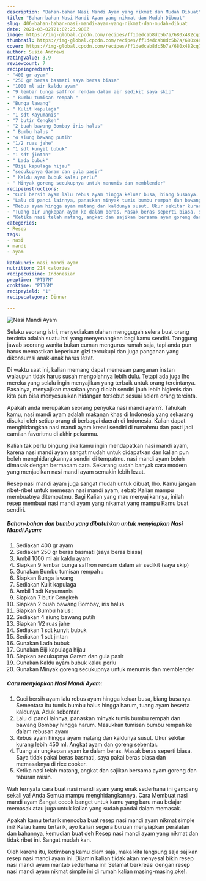 ```yaml
---
description: "Bahan-bahan Nasi Mandi Ayam yang nikmat dan Mudah Dibuat"
title: "Bahan-bahan Nasi Mandi Ayam yang nikmat dan Mudah Dibuat"
slug: 406-bahan-bahan-nasi-mandi-ayam-yang-nikmat-dan-mudah-dibuat
date: 2021-03-02T21:02:23.908Z
image: https://img-global.cpcdn.com/recipes/ff1dedcab8dc5b7a/680x482cq70/nasi-mandi-ayam-foto-resep-utama.jpg
thumbnail: https://img-global.cpcdn.com/recipes/ff1dedcab8dc5b7a/680x482cq70/nasi-mandi-ayam-foto-resep-utama.jpg
cover: https://img-global.cpcdn.com/recipes/ff1dedcab8dc5b7a/680x482cq70/nasi-mandi-ayam-foto-resep-utama.jpg
author: Susie Andrews
ratingvalue: 3.9
reviewcount: 7
recipeingredient:
- "400 gr ayam"
- "250 gr beras basmati saya beras biasa"
- "1000 ml air kaldu ayam"
- "9 lembar bunga saffron rendam dalam air sedikit saya skip"
- " Bumbu tumisan rempah "
- "Bunga lawang"
- " Kulit kapulaga"
- "1 sdt Kayumanis"
- "7 butir Cengkeh"
- "2 buah bawang Bombay iris halus"
- " Bumbu halus "
- "4 siung bawang putih"
- "1/2 ruas jahe"
- "1 sdt kunyit bubuk"
- "1 sdt jintan"
- " Lada bubuk"
- "Biji kapulaga hijau"
- "secukupnya Garam dan gula pasir"
- " Kaldu ayam bubuk kalau perlu"
- " Minyak goreng secukupnya untuk menumis dan memblender"
recipeinstructions:
- "Cuci bersih ayam lalu rebus ayam hingga keluar busa, biang busanya. Sementara itu tumis bumbu halus hingga harum, tuang ayam beserta kaldunya. Aduk sebentar."
- "Lalu di panci lainnya, panaskan minyak tumis bumbu rempah dan bawang Bombay hingga harum. Masukkan tumisan bumbu rempah ke dalam rebusan ayam"
- "Rebus ayam hingga ayam matang dan kaldunya susut. Ukur sekitar kurang lebih 450 ml. Angkat ayam dan goreng sebentar."
- "Tuang air ungkepan ayam ke dalam beras. Masak beras seperti biasa. Saya tidak pakai beras basmati, saya pakai beras biasa dan memasaknya di rice cooker."
- "Ketika nasi telah matang, angkat dan sajikan bersama ayam goreng dan taburan raisin."
categories:
- Resep
tags:
- nasi
- mandi
- ayam

katakunci: nasi mandi ayam 
nutrition: 214 calories
recipecuisine: Indonesian
preptime: "PT37M"
cooktime: "PT36M"
recipeyield: "1"
recipecategory: Dinner

---
```



![Nasi Mandi Ayam](https://img-global.cpcdn.com/recipes/ff1dedcab8dc5b7a/680x482cq70/nasi-mandi-ayam-foto-resep-utama.jpg)

Selaku seorang istri, menyediakan olahan menggugah selera buat orang tercinta adalah suatu hal yang menyenangkan bagi kamu sendiri. Tanggung jawab seorang  wanita bukan cuman mengurus rumah saja, tapi anda pun harus memastikan keperluan gizi tercukupi dan juga panganan yang dikonsumsi anak-anak harus lezat.

Di waktu  saat ini, kalian memang dapat memesan panganan instan walaupun tidak harus susah mengolahnya lebih dulu. Tetapi ada juga lho mereka yang selalu ingin menyajikan yang terbaik untuk orang tercintanya. Pasalnya, menyajikan masakan yang diolah sendiri jauh lebih higienis dan kita pun bisa menyesuaikan hidangan tersebut sesuai selera orang tercinta. 



Apakah anda merupakan seorang penyuka nasi mandi ayam?. Tahukah kamu, nasi mandi ayam adalah makanan khas di Indonesia yang sekarang disukai oleh setiap orang di berbagai daerah di Indonesia. Kalian dapat menghidangkan nasi mandi ayam kreasi sendiri di rumahmu dan pasti jadi camilan favoritmu di akhir pekanmu.

Kalian tak perlu bingung jika kamu ingin mendapatkan nasi mandi ayam, karena nasi mandi ayam sangat mudah untuk didapatkan dan kalian pun boleh menghidangkannya sendiri di tempatmu. nasi mandi ayam boleh dimasak dengan bermacam cara. Sekarang sudah banyak cara modern yang menjadikan nasi mandi ayam semakin lebih lezat.

Resep nasi mandi ayam juga sangat mudah untuk dibuat, lho. Kamu jangan ribet-ribet untuk memesan nasi mandi ayam, sebab Kalian mampu membuatnya ditempatmu. Bagi Kalian yang mau menyajikannya, inilah resep membuat nasi mandi ayam yang nikamat yang mampu Kamu buat sendiri.

<!--inarticleads1-->

##### Bahan-bahan dan bumbu yang dibutuhkan untuk menyiapkan Nasi Mandi Ayam:

1. Sediakan 400 gr ayam
1. Sediakan 250 gr beras basmati (saya beras biasa)
1. Ambil 1000 ml air kaldu ayam
1. Siapkan 9 lembar bunga saffron rendam dalam air sedikit (saya skip)
1. Gunakan  Bumbu tumisan rempah :
1. Siapkan Bunga lawang
1. Sediakan  Kulit kapulaga
1. Ambil 1 sdt Kayumanis
1. Siapkan 7 butir Cengkeh
1. Siapkan 2 buah bawang Bombay, iris halus
1. Siapkan  Bumbu halus :
1. Sediakan 4 siung bawang putih
1. Siapkan 1/2 ruas jahe
1. Sediakan 1 sdt kunyit bubuk
1. Sediakan 1 sdt jintan
1. Gunakan  Lada bubuk
1. Gunakan Biji kapulaga hijau
1. Siapkan secukupnya Garam dan gula pasir
1. Gunakan  Kaldu ayam bubuk kalau perlu
1. Gunakan  Minyak goreng secukupnya untuk menumis dan memblender




<!--inarticleads2-->

##### Cara menyiapkan Nasi Mandi Ayam:

1. Cuci bersih ayam lalu rebus ayam hingga keluar busa, biang busanya. Sementara itu tumis bumbu halus hingga harum, tuang ayam beserta kaldunya. Aduk sebentar.
1. Lalu di panci lainnya, panaskan minyak tumis bumbu rempah dan bawang Bombay hingga harum. Masukkan tumisan bumbu rempah ke dalam rebusan ayam
1. Rebus ayam hingga ayam matang dan kaldunya susut. Ukur sekitar kurang lebih 450 ml. Angkat ayam dan goreng sebentar.
1. Tuang air ungkepan ayam ke dalam beras. Masak beras seperti biasa. Saya tidak pakai beras basmati, saya pakai beras biasa dan memasaknya di rice cooker.
1. Ketika nasi telah matang, angkat dan sajikan bersama ayam goreng dan taburan raisin.




Wah ternyata cara buat nasi mandi ayam yang enak sederhana ini gampang sekali ya! Anda Semua mampu menghidangkannya. Cara Membuat nasi mandi ayam Sangat cocok banget untuk kamu yang baru mau belajar memasak atau juga untuk kalian yang sudah pandai dalam memasak.

Apakah kamu tertarik mencoba buat resep nasi mandi ayam nikmat simple ini? Kalau kamu tertarik, ayo kalian segera buruan menyiapkan peralatan dan bahannya, kemudian buat deh Resep nasi mandi ayam yang nikmat dan tidak ribet ini. Sangat mudah kan. 

Oleh karena itu, ketimbang kamu diam saja, maka kita langsung saja sajikan resep nasi mandi ayam ini. Dijamin kalian tiidak akan menyesal bikin resep nasi mandi ayam mantab sederhana ini! Selamat berkreasi dengan resep nasi mandi ayam nikmat simple ini di rumah kalian masing-masing,oke!.

